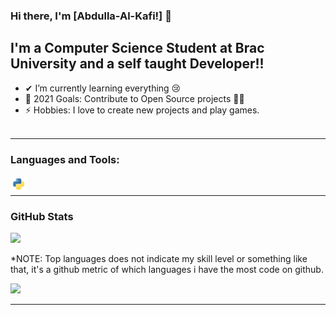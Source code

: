 ### Hi there, I'm [Abdulla-Al-Kafi!] 👋

## I'm a Computer Science Student at Brac University and a self taught Developer!!

- ✔ I’m currently learning everything 😢
- 🥅 2021 Goals: Contribute to Open Source projects 🧨🧨
- ⚡ Hobbies: I love to create new projects and play games.
  <br />
  <br />

---

### Languages and Tools:

[<img align="left" alt="Python" width="26px" src="https://raw.githubusercontent.com/github/explore/80688e429a7d4ef2fca1e82350fe8e3517d3494d/topics/python/python.png" />][python]
<br />

---

### GitHub Stats

<img src="https://github-readme-stats.anuraghazra1.vercel.app/api?username=Abdulla-Al-Kafi&show_icons=true&include_all_commits=true&theme=omni&count_private=true)"  />

\*NOTE: Top languages does not indicate my skill level or something like that, it's a github metric of which languages i have the most code on github.
<br/>

<a href="https://github.com/Abdulla-Al-Kafi">
<img src="https://github-readme-stats.vercel.app/api/top-langs/?username=Abdulla-Al-Kafi&layout=compact&theme=omni" />
</a>

---


[python]: https://www.python.org
